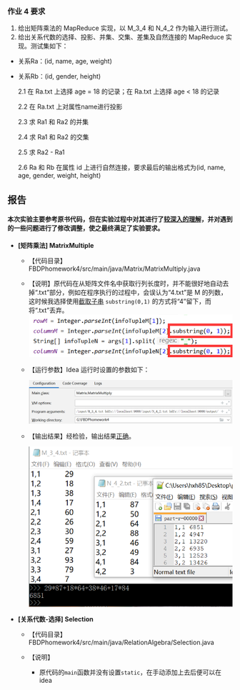 ### 作业 4 要求

1. 给出矩阵乘法的 MapReduce 实现，以 M_3_4 和 N_4_2 作为输入进行测试。
2. 给出关系代数的选择、投影、并集、交集、差集及自然连接的 MapReduce 实现。测试集如下：
  - 关系Ra：(id, name, age, weight)
  - 关系Rb：(id, gender, height)
  
    2.1 在 Ra.txt 上选择 age = 18 的记录；在 Ra.txt 上选择 age < 18 的记录
    
    2.2 在 Ra.txt 上对属性name进行投影
    
    2.3 求 Ra1 和 Ra2 的并集
    
    2.4 求 Ra1 和 Ra2 的交集
    
    2.5 求 Ra2 - Ra1
    
    2.6 Ra 和 Rb 在属性 id 上进行自然连接，要求最后的输出格式为(id, name, age, gender, weight, height)  
    



## 报告

#### 本次实验主要参考原书代码，但在实验过程中对其进行了<u>较深入的理解</u>，并对遇到的一些问题进行了修改调整，使之最终满足了实验要求。



- __[矩阵乘法] MatrixMultiple__
  
  - 【代码目录】FBDPhomework4/src/main/java/Matrix/MatrixMultiply.java 

  - 【说明】原代码在从矩阵文件名中获取行列长度时，并不能很好地自动去掉“.txt”部分，例如在程序执行的过程中，会误认为“4.txt”是 M 的列数，这时候我选择使用<u>截取子串</u> `substring(0,1)` 的方式将“4”留下，而将“.txt”丢弃。
    ![](https://raw.githubusercontent.com/GB-Tocix/FBDPhomework4/master/pic/add_substring.png)
  
  - 【运行参数】Idea 运行时设置的参数如下：
  
    ![](https://raw.githubusercontent.com/GB-Tocix/FBDPhomework4/master/pic/Matrix_configuration.png)
  
  - 【输出结果】经检验，输出结果<u>正确</u>。
  
    ![](https://raw.githubusercontent.com/GB-Tocix/FBDPhomework4/master/pic/output_matrix.png)





- __[关系代数-选择] Selection__
  
  - 【代码目录】FBDPhomework4/src/main/java/RelationAlgebra/Selection.java
  
  - 【说明】
    
    - 原代码的`main`函数并没有设置`static`，在手动添加上去后便可以在 idea
